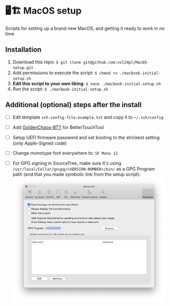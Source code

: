 # 🖥🏗 MacOS setup
Scripts for setting up a brand new MacOS, and getting it ready to work in no time

## Installation
1. Download this repo: `$ git clone git@github.com:vol24pl/MacOS-setup.git`
2. Add permissions to execute the script: `$ chmod +x ./macbook-initial-setup.sh`
3. **Edit this script to your own liking**: `$ nano ./macbook-initial-setup.sh` 
4. Run the script: `$ ./macbook-initial-setup.sh`

## Additional (optional) steps after the install

- [ ] Edit template `ssh-config-file-example.txt` and copy it to `~/.ssh/config`

- [ ] Add [GoldenChaos-BTT](https://community.folivora.ai/t/goldenchaos-btt-a-complete-touch-bar-ui-replacement-preset/1281) for BetterTouchTool


- [ ] Setup UEFI firmware password and set booting to the strickest setting (only Apple-Signed code)

- [ ] Change monotype font everywhere to: `SF Mono 12`

- [ ] For GPG signing in SourceTree, make sure it's using `/usr/local/Cellar/gnupg/<VERSION-NUMBER>/bin/` as a GPG Program path (and that you made symbolic link from the setup script):
![SourceTree fix](./images/sourcetree-fix.png)

